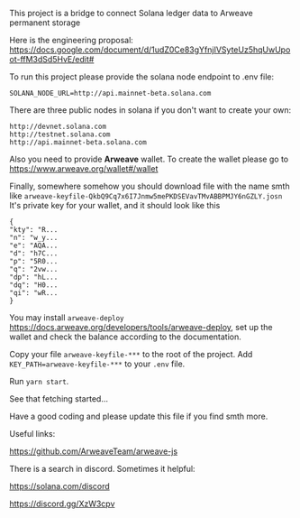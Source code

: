 This project is a bridge to connect Solana ledger data to Arweave permanent storage

Here is the engineering proposal: https://docs.google.com/document/d/1udZ0Ce83gYfnjIVSyteUz5hqUwUpoot-ffM3dSd5HvE/edit#

To run this project please provide the solana node endpoint to .env file:

`SOLANA_NODE_URL=http://api.mainnet-beta.solana.com`

There are three public nodes in solana if you don't want to create your own:

```
http://devnet.solana.com
http://testnet.solana.com
http://api.mainnet-beta.solana.com
```

Also you need to provide **Arweave** wallet. To create the wallet please go to https://www.arweave.org/wallet#/wallet

Finally, somewhere somehow you should download file with the name smth like `arweave-keyfile-QkbQ9Cq7x6I7Jnmw5mePKDSEVavTMvABBPMJY6nGZLY.josn`
It's private key for your wallet, and it should look like this

```
{
"kty": "R...
"n": "w_y...
"e": "AQA...
"d": "h7C...
"p": "5R0...
"q": "2vw...
"dp": "hL...
"dq": "H0...
"qi": "wR...
}
```

You may install `arweave-deploy` https://docs.arweave.org/developers/tools/arweave-deploy, set up the wallet and check the balance according to the documentation.

Copy your file `arweave-keyfile-***` to the root of the project. Add `KEY_PATH=arweave-keyfile-***` to your `.env` file.

Run `yarn start`.

See that fetching started...

Have a good coding and please update this file if you find smth more.

Useful links:

https://github.com/ArweaveTeam/arweave-js

There is a search in discord. Sometimes it helpful:


https://solana.com/discord

https://discord.gg/XzW3cpv



